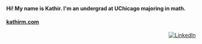 <p align="center"><h4>Hi! My name is Kathir. I'm an undergrad at UChicago majoring in math.</h4>
<h4><a href="https://kathirm.com">kathirm.com</a></h4></p>

<p align="right"><a href=https://www.linkedin.com/in/kathir-meyyappan/><img alt="LinkedIn" src="https://img.shields.io/badge/-Kathir_Meyyappan-blue?style=flat-square&logo=Linkedin&logoColor=white&link=https://www.linkedin.com/in/kathir-meyyappan/"></a>
</p>
